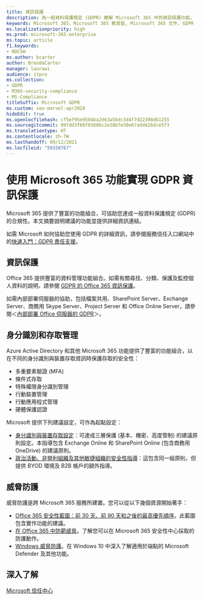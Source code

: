 ```yaml
---
title: 資訊保護
description: 為一般資料保護規定 (GDPR) 瞭解 Microsoft 365 中的資訊保護功能。
keywords: Microsoft 365、Microsoft 365 教育版, Microsoft 365 文件, GDPR
ms.localizationpriority: high
ms.prod: microsoft-365-enterprise
ms.topic: article
f1.keywords:
- NOCSH
ms.author: bcarter
author: BrendaCarter
manager: laurawi
audience: itpro
ms.collection:
- GDPR
- M365-security-compliance
- MS-Compliance
titleSuffix: Microsoft GDPR
ms.custom: seo-marvel-apr2020
hideEdit: true
ms.openlocfilehash: cf5ef95e9504ba2d63a56dc3d4f7d22398d61255
ms.sourcegitcommit: 997dd3f66f65686c2e38b7e30e67add426dce5f3
ms.translationtype: HT
ms.contentlocale: zh-TW
ms.lasthandoff: 09/12/2021
ms.locfileid: "59158767"
---
```

# <a name="information-protection-for-gdpr-with-microsoft-365-capabilities"></a>使用 Microsoft 365 功能實現 GDPR 資訊保護

Microsoft 365 提供了豐富的功能組合，可協助您達成一般資料保護規定 (GDPR) 的合規性。本文摘要說明建議的功能並提供詳細資訊連結。

如需 Microsoft 如何協助您使用 GDPR 的詳細資訊，請參閱服務信任入口網站中的[快速入門：GDPR 責任支援](https://servicetrust.microsoft.com/ViewPage/GDPRGetStarted)。

## <a name="information-protection"></a>資訊保護

Office 365 提供豐富的資料管理功能組合。如需有關尋找、分類、保護及監控個人資料的說明，請參閱 [GDPR 的 Office 365 資訊保護](/microsoft-365/compliance/office-365-information-protection-for-gdpr)。

如需內部部署伺服器的協助，包括檔案共用、SharePoint Server、Exchange Server、商務用 Skype Server、Project Server 和 Office Online Server，請參閱＜[內部部署 Office 伺服器的 GDPR](/microsoft-365/compliance/gdpr-for-office-servers)＞。 

## <a name="identity-and-access-management"></a>身分識別和存取管理

Azure Active Directory 和其他 Microsoft 365 功能提供了豐富的功能組合，以在不同的身分識別與裝置存取資訊時保護存取的安全性：

- 多重要素驗證 (MFA)
- 條件式存取
- 特殊權限身分識別管理
- 行動裝置管理
- 行動應用程式管理
- 硬體保護認證

Microsoft 提供下列建議設定，可作為起點設定：

- [身分識別與裝置存取設定](/microsoft-365/security/office-365-security/microsoft-365-policies-configurations)：可達成三層保護 (基本、機密、高度管制) 的建議原則設定。本指導包含 Exchange Online 和 SharePoint Online (包含商務用 OneDrive) 的建議原則。
- [政治活動、非營利組織及其他敏捷組織的安全性指導](/microsoft-365/security/office-365-security/microsoft-security-guidance-for-political-campaigns-nonprofits-and-other-agile-o)：這包含同一組原則，但提供 BYOD 環境及 B2B 帳戶的額外指導。

## <a name="threat-protection"></a>威脅防護

威脅防護是跨 Microsoft 365 服務所建置。您可以從以下幾個資源開始著手：

- [Office 365 安全性藍圖：前 30 天、前 90 天和之後的最高優先順序](/microsoft-365/security/office-365-security/security-roadmap)。此藍圖包含實作功能的建議。 
- [在 Office 365 中防範威脅](/microsoft-365/security/office-365-security/protect-against-threats)。了解您可以在 Microsoft 365 安全性中心採取的防護動作。
- [Windows 威脅防護](/windows/security/threat-protection/)。在 Windows 10 中深入了解適用於端點的 Microsoft Defender 及其他功能。

## <a name="learn-more"></a>深入了解

[Microsoft 信任中心](https://www.microsoft.com/trust-center/privacy/gdpr-overview)
